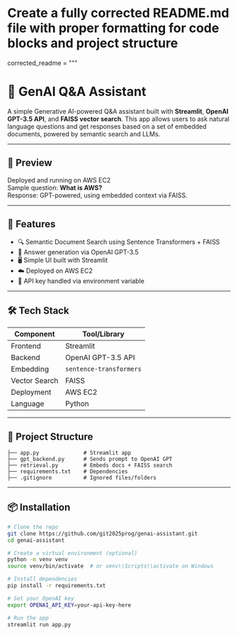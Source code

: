 # Create a fully corrected README.md file with proper formatting for code blocks and project structure

corrected_readme = """
# 🧠 GenAI Q&A Assistant

A simple Generative AI-powered Q&A assistant built with **Streamlit**, **OpenAI GPT-3.5 API**, and **FAISS vector search**. This app allows users to ask natural language questions and get responses based on a set of embedded documents, powered by semantic search and LLMs.

---

## 📸 Preview

Deployed and running on AWS EC2  
Sample question: **What is AWS?**  
Response: GPT-powered, using embedded context via FAISS.

---

## 🚀 Features

- 🔍 Semantic Document Search using Sentence Transformers + FAISS
- 💬 Answer generation via OpenAI GPT-3.5
- 🖥️ Simple UI built with Streamlit
- ☁️ Deployed on AWS EC2
- 🔐 API key handled via environment variable

---

## 🛠️ Tech Stack

| Component            | Tool/Library            |
|---------------------|-------------------------|
| Frontend            | Streamlit               |
| Backend             | OpenAI GPT-3.5 API      |
| Embedding           | `sentence-transformers` |
| Vector Search       | FAISS                   |
| Deployment          | AWS EC2                 |
| Language            | Python                  |

---

## 📁 Project Structure

```
├── app.py              # Streamlit app
├── gpt_backend.py      # Sends prompt to OpenAI GPT
├── retrieval.py        # Embeds docs + FAISS search
├── requirements.txt    # Dependencies
├── .gitignore          # Ignored files/folders
```
---

## 📦 Installation

```bash
# Clone the repo
git clone https://github.com/git2025prog/genai-assistant.git
cd genai-assistant

# Create a virtual environment (optional)
python -m venv venv
source venv/bin/activate  # or venv\\Scripts\\activate on Windows

# Install dependencies
pip install -r requirements.txt

# Set your OpenAI key
export OPENAI_API_KEY=your-api-key-here

# Run the app
streamlit run app.py

```
